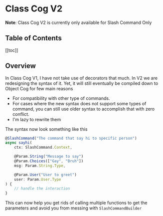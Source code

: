 # Class Cog V2

**Note**: Class Cog V2 is currently only available for Slash Command Only

## Table of Contents

[[toc]]

## Overview

In Class Cog V1, I have not take use of decorators that much. In V2 we are redesigning
the syntax of it. Yet, it will still eventually be compiled down to Object Cog for few main reasons

- For compatibility with other type of commands.
- For cases where the new syntax does not support some types of command, you can
  still use older syntax to accomplish that with zero conflict.
- I'm lazy to rewrite them

The syntax now look something like this

```ts
@SlashCommand("The command that say hi to specific person")
async sayhi(
    ctx: SlashCommand.Context,

    @Param.String("Message to say")
    @Param.Choices(["Gay", "Bruh"])
    msg: Param.String.Type,

    @Param.User("User to greet")
    user: Param.User.Type
) {
    // handle the interaction
}
```

This can now help you get rids of calling multiple functions to get the parameters
and avoid you from messing with `SlashCommandBuilder`

